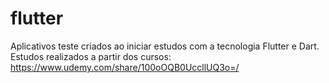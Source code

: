 # flutter
Aplicativos teste criados ao iniciar estudos com a tecnologia Flutter e Dart.
Estudos realizados a partir dos cursos:
https://www.udemy.com/share/100oOQB0UccllUQ3o=/

